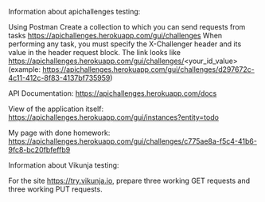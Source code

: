 Information about apichallenges testing:

Using Postman Create a collection to which you can send requests from tasks https://apichallenges.herokuapp.com/gui/challenges
When performing any task, you must specify the X-Challenger header and its value in the header request block.
The link looks like https://apichallenges.herokuapp.com/gui/challenges/<your_id_value>
(example: https://apichallenges.herokuapp.com/gui/challenges/d297672c-4c11-412c-8f83-4137bf735959)

API Documentation: https://apichallenges.herokuapp.com/docs

View of the application itself: https://apichallenges.herokuapp.com/gui/instances?entity=todo

My page with done homework: https://apichallenges.herokuapp.com/gui/challenges/c775ae8a-f5c4-41b6-9fc8-bc20fbfeffb9

Information about Vikunja testing:

For the site https://try.vikunja.io, prepare three working GET requests and three working PUT requests.
